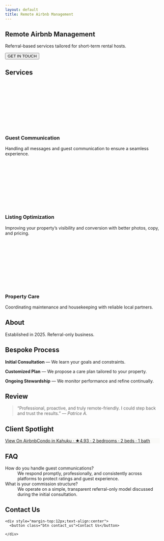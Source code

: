 ```yaml
---
layout: default
title: Remote Airbnb Management
---
```

<!-- START Formbricks Surveys -->
<script type="text/javascript">
!function(){
    var appUrl = "https://app.formbricks.com"; // use PUBLIC_URL if you are using multi-domain setup, otherwise use WEBAPP_URL
    var environmentId = "cmg9tsxlo3novtn01acg86oym";
var t=document.createElement("script");t.type="text/javascript",t.async=!0,t.src=appUrl+"/js/formbricks.umd.cjs";var e=document.getElementsByTagName("script")[0];e.parentNode.insertBefore(t,e),setTimeout(function(){window.formbricks.setup({environmentId: environmentId, appUrl: appUrl})},500)}();
</script>
<!-- END Formbricks Surveys -->

<section class="section hero">
  <div class="container">
    <h1>Remote Airbnb Management</h1>
    <p>Referral-based services tailored for short-term rental hosts.</p>
    <button class="btn contact_us">GET IN TOUCH</button>
  </div>
</section>

<section class="section" id="services">
  <div class="container">
    <h2>Services</h2>
    <div class="grid grid-3" style="margin-top:14px">
      <article class="card">
        <svg class="icon"><use href="#icon-chat"/></svg>
        <h3>Guest Communication</h3>
        <p>Handling all messages and guest communication to ensure a seamless experience.</p>
      </article>
      <article class="card">
        <svg class="icon"><use href="#icon-up"/></svg>
        <h3>Listing Optimization</h3>
        <p>Improving your property’s visibility and conversion with better photos, copy, and pricing.</p>
      </article>
      <article class="card">
        <svg class="icon"><use href="#icon-home"/></svg>
        <h3>Property Care</h3>
        <p>Coordinating maintenance and housekeeping with reliable local partners.</p>
      </article>
    </div>
  </div>
</section>

<section class="section">
  <div class="container twocol">
    <div>
      <h2>About</h2>
      <p>Established in 2025. Referral-only business.</p>
    </div>
    <div>
      <h2>Bespoke Process</h2>
      <p><strong>Initial Consultation</strong> — We learn your goals and constraints.</p>
      <p><strong>Customized Plan</strong> — We propose a care plan tailored to your property.</p>
      <p><strong>Ongoing Stewardship</strong> — We monitor performance and refine continually.</p>
    </div>
  </div>
</section>

<section class="section">
  <div class="container">
    <h2>Review</h2>
    <blockquote class="quote">
      “Professional, proactive, and truly remote-friendly. I could step back and trust the results.”
      <cite>— Patrice A.</cite>
    </blockquote>
  </div>
</section>

<section class="section" id="spotlight">
  <div class="container">
    <h2>Client Spotlight</h2>
    <div>
      <div class="airbnb-embed-frame" data-id="49983147" data-view="home" data-hide-price="true" style="width: 100%; margin: 0 auto; background:#FAFAF8"><a href="https://www.airbnb.com/rooms/49983147?guests=1&amp;adults=1&amp;s=66&amp;source=embed_widget">View On Airbnb</a><a href="https://www.airbnb.com/rooms/49983147?guests=1&amp;adults=1&amp;s=66&amp;source=embed_widget" rel="nofollow">Condo in Kahuku · ★4.93 · 2 bedrooms · 2 beds · 1 bath</a><script async="" src="https://www.airbnb.com/embeddable/airbnb_jssdk"></script></div>
    </div>
  </div>
</section>

<section class="section" id="faq">
  <div class="container">
    <h2>FAQ</h2>
    <dl class="faq">
      <dt>How do you handle guest communications?</dt>
      <dd>We respond promptly, professionally, and consistently across platforms to protect ratings and guest experience.</dd>
      <dt>What is your commission structure?</dt>
      <dd>We operate on a simple, transparent referral-only model discussed during the initial consultation.</dd>
    </dl>
  </div>
</section>

<section class="section" id="contact">
  <div class="container">
    <h2>Contact Us</h2>

    <div style="margin-top:12px;text-align:center">
      <button class="btn contact_us">Contact Us</button>

    </div>
  </div>
</section> 